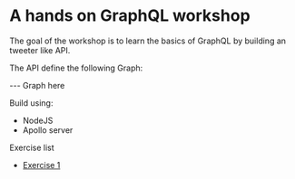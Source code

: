 # A hands on GraphQL workshop

The goal of the workshop is to learn the basics of GraphQL by building an tweeter like API.

The API define the following Graph:

--- Graph here

Build using:
- NodeJS
- Apollo server

Exercise list
* [Exercise 1](https://github.com/morfioce/hands-on-graphql/tree/ex1)